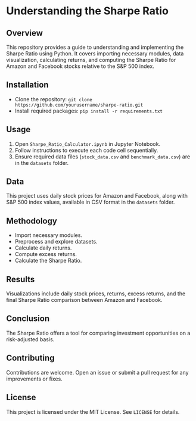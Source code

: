 # Understanding the Sharpe Ratio

## Overview
This repository provides a guide to understanding and implementing the Sharpe Ratio using Python. It covers importing necessary modules, data visualization, calculating returns, and computing the Sharpe Ratio for Amazon and Facebook stocks relative to the S&P 500 index.

## Installation
- Clone the repository: `git clone https://github.com/yourusername/sharpe-ratio.git`
- Install required packages: `pip install -r requirements.txt`

## Usage
1. Open `Sharpe_Ratio_Calculator.ipynb` in Jupyter Notebook.
2. Follow instructions to execute each code cell sequentially.
3. Ensure required data files (`stock_data.csv` and `benchmark_data.csv`) are in the `datasets` folder.

## Data
This project uses daily stock prices for Amazon and Facebook, along with S&P 500 index values, available in CSV format in the `datasets` folder.

## Methodology
- Import necessary modules.
- Preprocess and explore datasets.
- Calculate daily returns.
- Compute excess returns.
- Calculate the Sharpe Ratio.

## Results
Visualizations include daily stock prices, returns, excess returns, and the final Sharpe Ratio comparison between Amazon and Facebook.

## Conclusion
The Sharpe Ratio offers a tool for comparing investment opportunities on a risk-adjusted basis.

## Contributing
Contributions are welcome. Open an issue or submit a pull request for any improvements or fixes.

## License
This project is licensed under the MIT License. See `LICENSE` for details.
